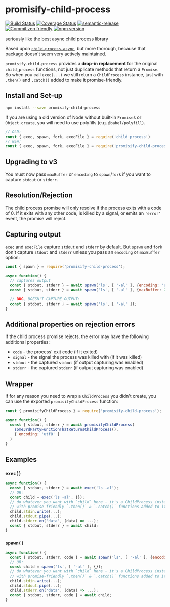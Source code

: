 # promisify-child-process

[![Build Status](https://travis-ci.org/jcoreio/promisify-child-process.svg?branch=master)](https://travis-ci.org/jcoreio/promisify-child-process)
[![Coverage Status](https://codecov.io/gh/jcoreio/promisify-child-process/branch/master/graph/badge.svg)](https://codecov.io/gh/jcoreio/promisify-child-process)
[![semantic-release](https://img.shields.io/badge/%20%20%F0%9F%93%A6%F0%9F%9A%80-semantic--release-e10079.svg)](https://github.com/semantic-release/semantic-release)
[![Commitizen friendly](https://img.shields.io/badge/commitizen-friendly-brightgreen.svg)](http://commitizen.github.io/cz-cli/)
[![npm version](https://badge.fury.io/js/promisify-child-process.svg)](https://badge.fury.io/js/promisify-child-process)

seriously like the best async child process library

Based upon [`child-process-async`](https://github.com/itsjustcon/node-child-process-async),
but more thorough, because that package doesn't seem very actively maintained.

`promisify-child-process` provides a **drop-in replacement** for the
original `child_process` functions, not just duplicate methods that
return a `Promise`. So when you call `exec(...)` we still return a
`ChildProcess` instance, just with `.then()` and `.catch()` added to
make it promise-friendly.

## Install and Set-up

```sh
npm install --save promisify-child-process
```

If you are using a old version of Node without built-in `Promise`s or
`Object.create`, you will need to use polyfills (e.g. `@babel/polyfill`).

```js
// OLD:
const { exec, spawn, fork, execFile } = require('child_process')
// NEW:
const { exec, spawn, fork, execFile } = require('promisify-child-process')
```

## Upgrading to v3

You must now pass `maxBuffer` or `encoding` to `spawn`/`fork` if you want to
capture `stdout` or `stderr`.

## Resolution/Rejection

The child process promise will only resolve if the process exits with a code of 0.
If it exits with any other code, is killed by a signal, or emits an `'error'` event,
the promise will reject.

## Capturing output

`exec` and `execFile` capture `stdout` and `stderr` by default. But `spawn` and
`fork` don't capture `stdout` and `stderr` unless you pass an `encoding` or
`maxBuffer` option:

```js
const { spawn } = require('promisify-child-process');

async function() {
  // captures output
  const { stdout, stderr } = await spawn('ls', [ '-al' ], {encoding: 'utf8'});
  const { stdout, stderr } = await spawn('ls', [ '-al' ], {maxBuffer: 200 * 1024});

  // BUG, DOESN'T CAPTURE OUTPUT:
  const { stdout, stderr } = await spawn('ls', [ '-al' ]);
}
```

## Additional properties on rejection errors

If the child process promise rejects, the error may have the following additional
properties:

- `code` - the process' exit code (if it exited)
- `signal` - the signal the process was killed with (if it was killed)
- `stdout` - the captured `stdout` (if output capturing was enabled)
- `stderr` - the captured `stderr` (if output capturing was enabled)

## Wrapper

If for any reason you need to wrap a `ChildProcess` you didn't create,
you can use the exported `promisifyChildProcess` function:

```js
const { promisifyChildProcess } = require('promisify-child-process');

async function() {
  const { stdout, stderr } = await promisifyChildProcess(
    some3rdPartyFunctionThatReturnsChildProcess(),
    { encoding: 'utf8' }
  )
}
```

## Examples

### `exec()`

```js
async function() {
  const { stdout, stderr } = await exec('ls -al');
  // OR:
  const child = exec('ls -al', {});
  // do whatever you want with `child` here - it's a ChildProcess instance just
  // with promise-friendly `.then()` & `.catch()` functions added to it!
  child.stdin.write(...);
  child.stdout.pipe(...);
  child.stderr.on('data', (data) => ...);
  const { stdout, stderr } = await child;
}
```

### `spawn()`

```js
async function() {
  const { stdout, stderr, code } = await spawn('ls', [ '-al' ], {encoding: 'utf8'});
  // OR:
  const child = spawn('ls', [ '-al' ], {});
  // do whatever you want with `child` here - it's a ChildProcess instance just
  // with promise-friendly `.then()` & `.catch()` functions added to it!
  child.stdin.write(...);
  child.stdout.pipe(...);
  child.stderr.on('data', (data) => ...);
  const { stdout, stderr, code } = await child;
}
```
